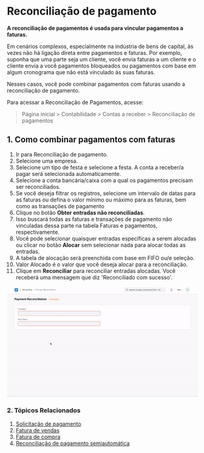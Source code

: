 # Reconciliação de pagamento


**A reconciliação de pagamentos é usada para vincular pagamentos a faturas.**


Em cenários complexos, especialmente na indústria de bens de capital, às vezes não há ligação direta entre pagamentos e faturas. Por exemplo, suponha que uma parte seja um cliente, você envia faturas a um cliente e o cliente envia a você pagamentos bloqueados ou pagamentos com base em algum cronograma que não está vinculado às suas faturas.


Nesses casos, você pode combinar pagamentos com faturas usando a reconciliação de pagamento.


Para acessar a Reconciliação de Pagamentos, acesse:



> 
> Página inicial > Contabilidade > Contas a receber > Reconciliação de pagamentos
> 
> 
> 


## 1. Como combinar pagamentos com faturas


1. Ir para Reconciliação de pagamento.
2. Selecione uma empresa.
3. Selecione um tipo de festa e selecione a festa. A conta a receber/a pagar será selecionada automaticamente.
4. Selecione a conta bancária/caixa com a qual os pagamentos precisam ser reconciliados.
5. Se você deseja filtrar os registros, selecione um intervalo de datas para as faturas ou defina o valor mínimo ou máximo para as faturas, bem como as transações de pagamento
6. Clique no botão **Obter entradas não reconciliadas**.
7. Isso buscará todas as faturas e transações de pagamento não vinculadas dessa parte na tabela Faturas e pagamentos, respectivamente.
8. Você pode selecionar quaisquer entradas específicas a serem alocadas ou clicar no botão **Alocar** sem selecionar nada para alocar todas as entradas.
9. A tabela de alocação será preenchida com base em FIFO ou/e seleção.
10. Valor Alocado é o valor que você deseja alocar para a reconciliação.
11. Clique em **Reconciliar** para reconciliar entradas alocadas. Você receberá uma mensagem que diz 'Reconciliado com sucesso'.


![Payment Reconciliation Tool](/files/payment_recon.gif)


### 2. Tópicos Relacionados


1. [Solicitação de pagamento](/docs/pt/accounts/payment-request)
2. [Fatura de vendas](/docs/pt/accounts/sales-invoice)
3. [Fatura de compra](/docs/pt/accounts/purchase-invoice)
4. [Reconciliação de pagamento semiautomática](/docs/pt/accounts/semi-auto-payment-reconciliation)
